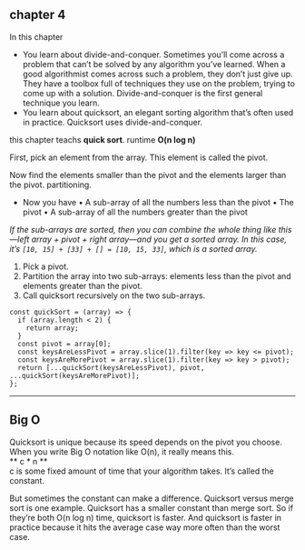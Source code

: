## chapter 4

In this chapter

- You learn about divide-and-conquer. Sometimes you’ll come across a problem that can’t be solved by any algorithm you’ve learned. When a good algorithmist comes across such a problem, they don’t just give up. They have a toolbox full of techniques they use on the problem, trying to come up with a solution. Divide-and-conquer
  is the first general technique you learn.
- You learn about quicksort, an elegant sorting algorithm that’s often used in practice. Quicksort uses divide-and-conquer.

this chapter teachs **quick sort**. runtime **O(n log n)**

First, pick an element from the array. This element is called the pivot.

Now find the elements smaller than the pivot and the elements larger
than the pivot. partitioning.

- Now you have
  • A sub-array of all the numbers less than the pivot
  • The pivot
  • A sub-array of all the numbers greater than the pivot

_If the sub-arrays are sorted, then you can combine the whole thing like this—left array + pivot + right array—and you get a sorted array. In this case, it’s `[10, 15] + [33] + [] = [10, 15, 33]`, which is a sorted array._

1. Pick a pivot.
2. Partition the array into two sub-arrays: elements less than the pivot and elements greater than the pivot.
3. Call quicksort recursively on the two sub-arrays.

```
const quickSort = (array) => {
  if (array.length < 2) {
    return array;
  }
  const pivot = array[0];
  const keysAreLessPivot = array.slice(1).filter(key => key <= pivot);
  const keysAreMorePivot = array.slice(1).filter(key => key > pivot);
  return [...quickSort(keysAreLessPivot), pivot, ...quickSort(keysAreMorePivot)];
};
```

--- 


## Big O 

Quicksort is unique because its speed depends on the pivot you choose.  
When you write Big O notation like O(n), it really means this.  
** c * n **  
c is some fixed amount of time that your algorithm takes. It’s called the constant.  

But sometimes the constant can make a difference. Quicksort versus merge sort is one example. Quicksort has a smaller constant than merge sort. So if they’re both O(n log n) time, quicksort is faster. And quicksort is faster in practice because it hits the average case way more often than the worst case.